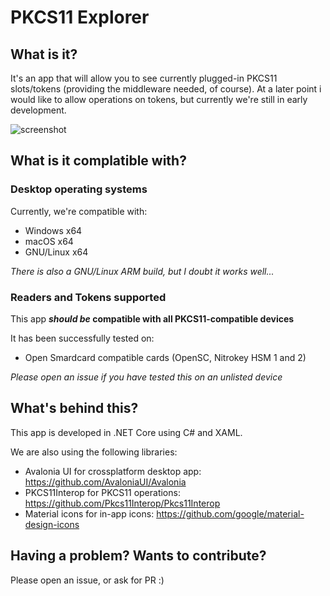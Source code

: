 # PKCS11 Explorer

## What is it?
It's an app that will allow you to see currently plugged-in PKCS11 slots/tokens (providing the middleware needed, of course).
At a later point i would like to allow operations on tokens, but currently we're still in early development.

![screenshot](https://fladnag.net/wp-content/uploads/2019/08/Capture3.png)

## What is it complatible with?

### Desktop operating systems
Currently, we're compatible with:
- Windows x64
- macOS x64
- GNU/Linux x64

*There is also a GNU/Linux ARM build, but I doubt it works well...*

### Readers and Tokens supported
This app **_should be_ compatible with all PKCS11-compatible devices**

It has been successfully tested on:
- Open Smardcard compatible cards (OpenSC, Nitrokey HSM 1 and 2)

*Please open an issue if you have tested this on an unlisted device*

## What's behind this?
This app is developed in .NET Core using C# and XAML.

We are also using the following libraries:
- Avalonia UI for crossplatform desktop app: https://github.com/AvaloniaUI/Avalonia
- PKCS11Interop for PKCS11 operations: https://github.com/Pkcs11Interop/Pkcs11Interop
- Material icons for in-app icons: https://github.com/google/material-design-icons

## Having a problem? Wants to contribute?
Please open an issue, or ask for PR :)